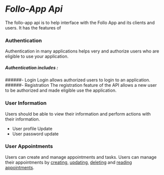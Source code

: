 # **_Follo-App Api_**

The follo-app api is to help interface with the Follo App and its clients and users.
It has the features of 

### Authentication
Authentication in many applications helps very and authorize users who are eligible to use your application.
##### Authentication includes :
######- Login
Login allows authorized users to login to an application.
######- Registration
The registration feature of the API allows a new user to be authorized and made eligible use the application.
### User Information 
Users should be able to view their information and perform actions with their information.
   - User profile Update
   - User password update
    
### User Appointments
Users can create and manage appointments and tasks. Users can manage their appointments by [creating](#), [updating](#), [deleting](#) and [reading appointments](#).
